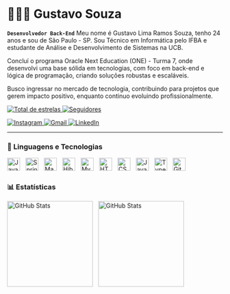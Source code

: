 # 👨🏿‍💻 Gustavo Souza

**`Desenvolvedor Back-End`**
Meu nome é Gustavo Lima Ramos Souza, tenho 24 anos e sou de São Paulo - SP. Sou Técnico em Informática pelo IFBA e estudante de Análise e Desenvolvimento de Sistemas na UCB.

Concluí o programa Oracle Next Education (ONE) - Turma 7, onde desenvolvi uma base sólida em tecnologias, com foco em back-end e lógica de programação, criando soluções robustas e escaláveis.

Busco ingressar no mercado de tecnologia, contribuindo para projetos que gerem impacto positivo, enquanto continuo evoluindo profissionalmente.

<p align="left">
    <a href="https://github.com/Gustavolrs?tab=repositories&sort=stargazers">
        <img 
            alt="Total de estrelas" 
            title="Total de estrelas GitHub" 
            src="https://custom-icon-badges.demolab.com/github/stars/Gustavolrs?color=55960c&style=for-the-badge&labelColor=488207&logo=star&label=estrelas"
        />
    </a>
    <a href="https://github.com/Gustavolrs?tab=followers">
        <img 
            alt="Seguidores" 
            title="Me siga no GitHub" 
            src="https://custom-icon-badges.demolab.com/github/followers/Gustavolrs?color=236ad3&labelColor=1155ba&style=for-the-badge&logo=github&label=Seguidores&logoColor=white"
        />
    </a>
</p>

<a href="https://www.instagram.com/_gurx/" target="_blank">
    <img 
        alt="Instagram" 
        title="Instagram" 
        src="https://custom-icon-badges.demolab.com/badge/-Instagram-e4405f?style=for-the-badge&logo=instagram&logoColor=white"
    />
</a>
<a href="mailto:gustavolrsc@gmail.com" target="_blank">
    <img 
        alt="Gmail" 
        title="Enviar um e-mail" 
        src="https://custom-icon-badges.demolab.com/badge/-Gmail-d14836?style=for-the-badge&logo=gmail&logoColor=white"
    />
</a>
<a href="https://www.linkedin.com/in/Gustavolrsc/" target="_blank">
    <img 
        alt="LinkedIn" 
        title="LinkedIn" 
        src="https://custom-icon-badges.demolab.com/badge/-LinkedIn-0a66c2?style=for-the-badge&logo=linkedin&logoColor=white"
    />
</a>


---

### 🤖 Linguagens e Tecnologias

<img 
    align="left" 
    alt="Java"
    title="Java" 
    width="30px" 
    style="padding-right: 10px;" 
    src="https://cdn.jsdelivr.net/gh/devicons/devicon/icons/java/java-original.svg" 
/>

<img 
    align="left" 
    alt="Spring"
    title="Spring Framework" 
    width="30px" 
    style="padding-right: 10px;" 
    src="https://cdn.jsdelivr.net/gh/devicons/devicon/icons/spring/spring-original.svg" 
/>

<img 
    align="left" 
    alt="Maven"
    title="Apache Maven" 
    width="30px" 
    style="padding-right: 10px;" 
    src="https://cdn.jsdelivr.net/gh/devicons/devicon/icons/maven/maven-original.svg" 
/>

<img 
    align="left" 
    alt="Hibernate"
    title="Hibernate ORM" 
    width="30px" 
    style="padding-right: 10px;" 
    src="https://cdn.jsdelivr.net/gh/devicons/devicon/icons/hibernate/hibernate-plain.svg" 
/>

<img 
    align="left" 
    alt="MySQL"
    title="MySQL" 
    width="30px" 
    style="padding-right: 10px;" 
    src="https://cdn.jsdelivr.net/gh/devicons/devicon/icons/mysql/mysql-original.svg" 
/>


<img 
    align="left" 
    alt="HTML"
    title="HTML" 
    width="30px" 
    style="padding-right: 10px;" 
    src="https://cdn.jsdelivr.net/gh/devicons/devicon@latest/icons/html5/html5-original.svg" 
/>
<img 
    align="left" 
    alt="CSS" 
    title="CSS"
    width="30px" 
    style="padding-right: 10px;" 
    src="https://cdn.jsdelivr.net/gh/devicons/devicon@latest/icons/css3/css3-original.svg" 
/>
<img 
    align="left" 
    alt="JavaScript" 
    title="JavaScript"
    width="30px" 
    style="padding-right: 10px;" 
    src="https://cdn.jsdelivr.net/gh/devicons/devicon@latest/icons/javascript/javascript-original.svg" 
/>
<img 
    align="left" 
    alt="TypeScript"
    title="TypeScript" 
    width="30px" 
    style="padding-right: 10px;" 
    src="https://cdn.jsdelivr.net/gh/devicons/devicon@latest/icons/typescript/typescript-original.svg" 
/>
<img 
    align="left" 
    alt="Git" 
    title="Git"
    width="30px" 
    style="padding-right: 10px;" 
    src="https://cdn.jsdelivr.net/gh/devicons/devicon@latest/icons/git/git-original.svg" 
/>

<br/>
<br/>

### 📊 Estatísticas

<p>
  <img 
    align="left" 
    alt="GitHub Stats" 
    height="200" 
    style="padding-right: 10px;" 
    src="https://github-readme-stats.vercel.app/api?username=Gustavolrs&show_icons=true&theme=tokyonight&include_all_commits=true&locale=pt-br" 
  />

<img 
      align="left" 
      alt="GitHub Stats" 
      height="200" 
      src="https://github-readme-stats.vercel.app/api/top-langs/?username=Gustavolrs&theme=tokyonight&layout=compact&custom_title=Tecnologias&langs_count=9" 
  />

</p>
